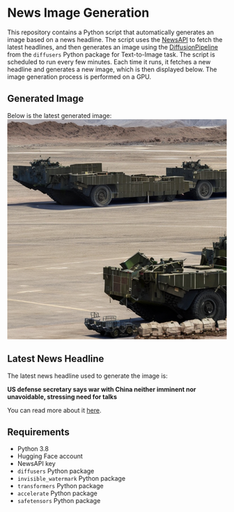 # News Image Generation
This repository contains a Python script that automatically generates an image based on a news headline. The script uses the [NewsAPI](https://newsapi.org/) to fetch the latest headlines, and then generates an image using the [DiffusionPipeline](https://github.com/huggingface/diffusers) from the `diffusers` Python package for Text-to-Image task.
The script is scheduled to run every few minutes. Each time it runs, it fetches a new headline and generates a new image, which is then displayed below. The image generation process is performed on a GPU.

## Generated Image
Below is the latest generated image:
![Generated Image](image.png)

## Latest News Headline
The latest news headline used to generate the image is:

**US defense secretary says war with China neither imminent nor unavoidable, stressing need for talks**

You can read more about it [here](https://news.google.com/rss/articles/CBMidmh0dHBzOi8vYXBuZXdzLmNvbS9hcnRpY2xlL3NoYW5ncmlsYS1kaWFsb2d1ZS1hdXN0aW4tY2hpbmEtdGFpd2FuLXBoaWxpcHBpbmVzLWRlZmVuc2UtNDY4NjhiZWMzNzk5ZjUwNDMyNzZkOWZkZWNhNjJhNDHSAQA?oc=5).

## Requirements
- Python 3.8
- Hugging Face account
- NewsAPI key
- `diffusers` Python package
- `invisible_watermark` Python package
- `transformers` Python package
- `accelerate` Python package
- `safetensors` Python package
